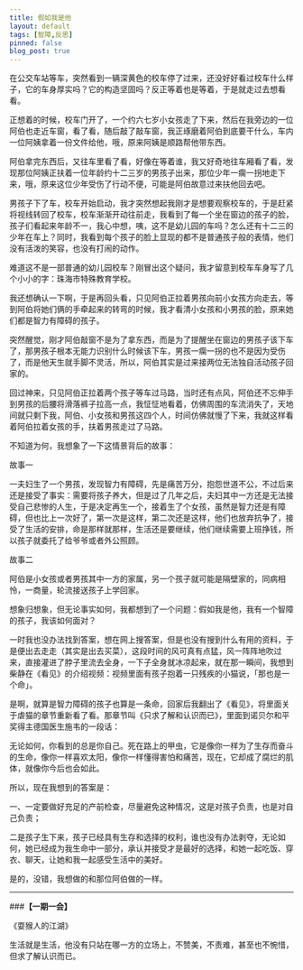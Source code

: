 ```yaml
---
title: 假如我是他
layout: default
tags: [智障,反思]
pinned: false
blog_post: true
---
```


在公交车站等车，突然看到一辆深黄色的校车停了过来，还没好好看过校车什么样子，它的车身厚实吗？它的构造坚固吗？反正等着也是等着，于是就走过去想看看。

正想着的时候，校车门开了，一个约六七岁小女孩走了下来，然后在我旁边的一位阿伯也走近车窗，看了看，随后敲了敲车窗，我正琢磨着阿伯到底要干什么，车内一位阿姨拿着一份文件给他，哦，原来阿姨是顺路帮他带东西。

阿伯拿完东西后，又往车里看了看，好像在等着谁，我又好奇地往车厢看了看，发现那位阿姨正扶着一位年龄约十二三岁的男孩子出来，那位少年一瘸一拐地走下来，哦，原来这位少年受伤了行动不便，可能是阿伯故意过来扶他回去吧。

男孩子下了车，校车开始启动，我才突然想起我刚才是想要观察校车的，于是赶紧将视线转回了校车，校车渐渐开动往前走，我看到了每一个坐在窗边的孩子的脸，孩子们看起来年龄不一，我心中想，咦，这不是幼儿园的车吗？怎么还有十二三的少年在车上？同时，我看到每个孩子的脸上显现的都不是普通孩子般的表情，他们没有活泼的笑容，也没有打闹的动作。

难道这不是一部普通的幼儿园校车？刚冒出这个疑问，我才留意到校车车身写了几个小小的字：珠海市特殊教育学校。

我还想确认一下啊，于是再回头看，只见阿伯正拉着男孩向前小女孩方向走去，等到阿伯将她们俩的手牵起来的转弯的时候，我才看清小女孩和小男孩的脸，原来她们都是智力有障碍的孩子。

突然醒觉，刚才阿伯敲窗不是为了拿东西，而是为了提醒坐在窗边的男孩子该下车了，那男孩子根本无能力识别什么时候该下车，男孩一瘸一拐的也不是因为受伤了，而是他天生就手脚不灵活，所以，阿伯其实是过来接两位无法独自活动孩子回家的。

回过神来，只见阿伯正拉着两个孩子等车过马路，当时还有点风，阿伯还不忘伸手到男孩的后腰将滑落裤子拉高一点，我怔怔地看着，仿佛周围的车流消失了，天地间就只剩下我，阿伯、小女孩和男孩这四个人，时间仿佛就慢了下来，我就这样看着阿伯拉着女孩的手，扶着男孩走过了马路。

不知道为何，我想象了一下这情景背后的故事：

故事一

一夫妇生了一个男孩，发现智力有障碍，先是痛苦万分，抱怨世道不公，不过后来还是接受了事实：需要将孩子养大，但是过了几年之后，夫妇其中一方还是无法接受自己悲惨的人生，于是决定再生一个，接着生了个女孩，虽然是智力还是有障碍，但也比上一次好了，第一次是这样，第二次还是这样，他们也放弃抗争了，接受了生活的安排，命是那样就那样，生活还是要继续，他们继续需要上班挣钱，所以孩子就委托了给爷爷或者外公照顾。

故事二

阿伯是小女孩或者男孩其中一方的家属，另一个孩子就可能是隔壁家的，同病相怜，一商量，轮流接送孩子上学回家。

想象归想象，但无论事实如何，我都想到了一个问题：假如我是他，我有一个智障的孩子，我该如何面对？

一时我也没办法找到答案，想在网上搜答案，但是也没有搜到什么有用的资料，于是便出去走走（其实是出去买菜），这段时间的风可真有点猛，风一阵阵地吹过来，直接灌进了脖子里流去全身，一下子全身就冰凉起来，就在那一瞬间，我想到柴静在《看见》的介绍视频：视频里面有孩子抱着一只残疾的小猫说，「那也是一个命」。

是啊，就算是智力障碍的孩子也算是一条命，回家后我翻出了《看见》，将里面关于虐猫的章节重新看了看。那章节叫《只求了解和认识而已》，里面到诺贝尔和平奖得主德国医生施韦的一段话：

无论如何，你看到的总是你自己。死在路上的甲虫，它是像你一样为了生存而奋斗的生命，像你一样喜欢太阳，像你一样懂得害怕和痛苦，现在，它却成了腐烂的肌体，就像你今后也会如此。

所以，现在我想到的答案是：

一、一定要做好充足的产前检查，尽量避免这种情况，这是对孩子负责，也是对自己负责；

二是孩子生下来，孩子已经具有生存和选择的权利，谁也没有办法剥夺，无论如何，她已经成为我生命中一部分，承认并接受才是最好的选择，和她一起吃饭、穿衣、聊天，让她和我一起感受生活中的美好。

是的，没错，我想做的和那位阿伯做的一样。

---

###**【一期一会】**


《耍猴人的江湖》

生活就是生活，他没有只站在哪一方的立场上，不赞美，不责难，甚至也不惋惜，但求了解认识而已。










